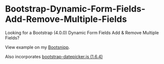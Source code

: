 # Bootstrap-Dynamic-Form-Fields-Add-Remove-Multiple-Fields

Looking for a Bootstrap (4.0.0) Dynamic Form Fields Add &amp; Remove Multiple Fields?

View example on my <a href="https://bootsnipp.com/snippets/qrEBD" target="_blank">Bootsnipp</a>.

Also incorporates <a href="https://cdnjs.cloudflare.com/ajax/libs/bootstrap-datepicker/1.6.4/css/bootstrap-datepicker.css" target="_blank">bootstrap-datepicker.js (1.6.4)</a>

